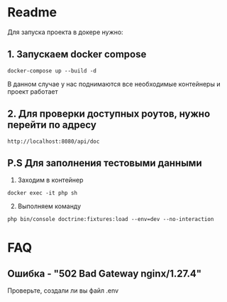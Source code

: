 # Readme
Для запуска проекта в докере нужно:
## 1. Запускаем docker compose
```shell
docker-compose up --build -d
```
В данном случае у нас поднимаются все необходимые контейнеры и проект работает
## 2. Для проверки доступных роутов, нужно перейти по адресу
```shell
http://localhost:8080/api/doc
```
## P.S Для заполнения тестовыми данными
1. Заходим в контейнер 
```shell
docker exec -it php sh
```
2. Выполняем команду
```shell
php bin/console doctrine:fixtures:load --env=dev --no-interaction
```


# FAQ
## Ошибка - "502 Bad Gateway nginx/1.27.4"
Проверьте, создали ли вы файл .env